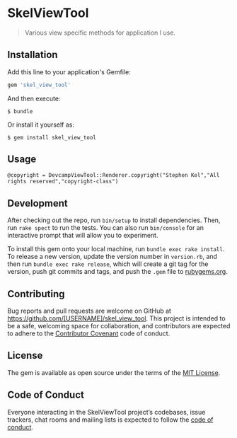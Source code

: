# SkelViewTool

> Various view specific methods for application I use.

## Installation

Add this line to your application's Gemfile:

```ruby
gem 'skel_view_tool'
```

And then execute:

    $ bundle

Or install it yourself as:

    $ gem install skel_view_tool

## Usage
```
@copyright = DevcampViewTool::Renderer.copyright("Stephen Kel","All rights reserved","copyright-class")
```

## Development

After checking out the repo, run `bin/setup` to install dependencies. Then, run `rake spect` to run the tests. You can also run `bin/console` for an interactive prompt that will allow you to experiment.

To install this gem onto your local machine, run `bundle exec rake install`. To release a new version, update the version number in `version.rb`, and then run `bundle exec rake release`, which will create a git tag for the version, push git commits and tags, and push the `.gem` file to [rubygems.org](https://rubygems.org).

## Contributing

Bug reports and pull requests are welcome on GitHub at https://github.com/[USERNAME]/skel_view_tool. This project is intended to be a safe, welcoming space for collaboration, and contributors are expected to adhere to the [Contributor Covenant](http://contributor-covenant.org) code of conduct.

## License

The gem is available as open source under the terms of the [MIT License](https://opensource.org/licenses/MIT).

## Code of Conduct

Everyone interacting in the SkelViewTool project’s codebases, issue trackers, chat rooms and mailing lists is expected to follow the [code of conduct](https://github.com/[USERNAME]/skel_view_tool/blob/master/CODE_OF_CONDUCT.md).
